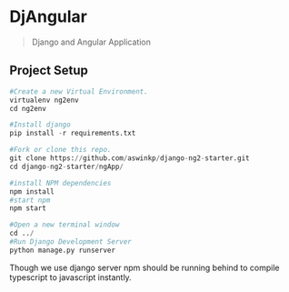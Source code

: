 # DjAngular  
> Django and Angular Application

## Project Setup
```python
#Create a new Virtual Environment.
virtualenv ng2env
cd ng2env

#Install django
pip install -r requirements.txt

#Fork or clone this repo.
git clone https://github.com/aswinkp/django-ng2-starter.git
cd django-ng2-starter/ngApp/

#install NPM dependencies
npm install
#start npm
npm start

#Open a new terminal window
cd ../
#Run Django Development Server
python manage.py runserver
```

Though we use django server npm should be running behind to compile typescript to javascript instantly. 
